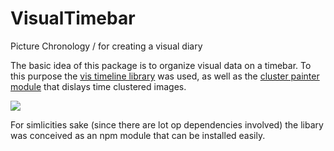 # VisualTimebar
Picture Chronology / for creating a visual diary

The basic idea of this package is to organize visual data on a timebar.
To this purpose the <a href = "https://github.com/almende/vis">vis timeline library</a> was used, as well as the <a href = "https://github.com/Phalanstere/ClusterPainter">cluster painter module</a> that dislays time clustered images.

<img src="http://burckhardt.ludicmedia.de/ClusterPainter/VisualTimebar2.png">


For simlicities sake (since there are lot op dependencies involved) the libary was conceived as an npm module that can be installed easily.

  
